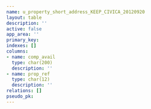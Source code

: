 ```yaml
---
name: u_property_short_address_KEEP_CIVICA_20120920
layout: table
description: ''
active: false
app_area: ''
primary_key: 
indexes: []
columns:
- name: comp_avail
  type: char(200)
  description: ''
- name: prop_ref
  type: char(12)
  description: ''
relations: []
pseudo_pk: 
---
```


